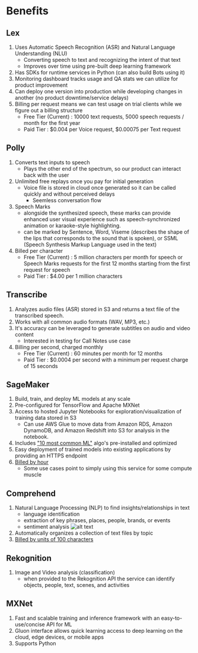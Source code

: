 # Benefits
## Lex
1. Uses Automatic Speech Recognition (ASR) and Natural Language Understanding (NLU) 
    * Converting speech to text and recognizing the intent of that text
    * Improves over time using pre-built deep learning framework
2. Has SDKs for runtime services in Python (can also build Bots using it)
3. Monitoring dashboard tracks usage and QA stats we can utilize for product improvement
4. Can deploy one version into production while developing changes in another (no product downtime/service delays)
5. Billing per request means we can test usage on trial clients while we figure out a billing structure
    * Free Tier (Current) : 10000 text requests, 5000 speech requests / month for the first year
    * Paid Tier : $0.004 per Voice request, $0.00075 per Text request
    
## Polly
1. Converts text inputs to speech
    * Plays the other end of the spectrum, so our product can interact back with the user
2. Unlimited free replays once you pay for initial generation
    * Voice file is stored in cloud once generated so it can be called quickly and without perceived delays
        * Seemless conversation flow
3. Speech Marks
    * alongside the synthesized speech, these marks can provide enhanced user visual experience such as 
    speech-synchronized animation or karaoke-style highlighting.
    * can be marked by Sentence, Word, Viseme (describes the shape of the lips that corresponds to the 
    sound that is spoken), or SSML (Speech Synthesis Markup Language used in the text)
4. Billed per character
    * Free Tier (Current) : 5 million characters per month for speech or Speech Marks requests for the 
    first 12 months starting from the first request for speech
    * Paid Tier : $4.00 per 1 million characters
    
## Transcribe
1. Analyzes audio files (ASR) stored in S3 and returns a text file of the transcribed speech.
2. Works with all common audio formats (WAV, MP3, etc.)
3. It's accuracy can be leveraged to generate subtitles on audio and video content
    * Interested in testing for Call Notes use case
4. Billing per second, charged monthly
    * Free Tier (Current) : 60 minutes per month for 12 months
    * Paid Tier : $0.0004 per second with a minimum per request charge of 15 seconds
    
## SageMaker
1. Build, train, and deploy ML models at any scale
2. Pre-configured for TensorFlow and Apache MXNet
3. Access to hosted Jupyter Notebooks for exploration/visualization of training data stored in S3
    * Can use AWS Glue to move data from Amazon RDS, Amazon DynamoDB, and Amazon Redshift into S3 
    for analysis in the notebook.
5. Includes ["10 most common ML"](https://aws.amazon.com/sagemaker/features/) algo's pre-installed and optimized
6. Easy deployment of trained models into existing applications by providing an HTTPS endpoint
7. [Billed by hour](https://aws.amazon.com/sagemaker/pricing/#)
    * Some use cases point to simply using this service for some compute muscle
    
## Comprehend
1. Natural Language Processing (NLP) to find insights/relationships in text
    * language identification
    * extraction of key phrases, places, people, brands, or events
    * sentiment analysis
![alt text](https://github.com/TheUltimatum29/lexflex/docs/images/Comprehend.png "Comprehend Example")
2. Automatically organizes a collection of text files by topic    
3. [Billed by units of 100 characters](https://aws.amazon.com/comprehend/pricing/)
    
## Rekognition
1. Image and Video analysis (classification)
    * when provided to the Rekognition API the service can identify objects, people, text, scenes, and activities
  
## MXNet
1. Fast and scalable training and inference framework with an easy-to-use/concise API for ML
2. Gluon interface allows quick learning access to deep learning on the cloud, edge devices, or mobile apps
3. Supports Python
